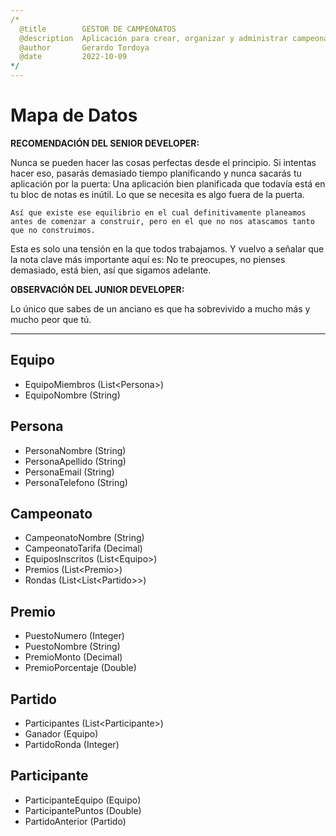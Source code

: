 ```yaml
---
/*
  @title        GESTOR DE CAMPEONATOS
  @description  Aplicación para crear, organizar y administrar campeonatos.
  @author       Gerardo Tordoya
  @date         2022-10-09
*/
---
```


# Mapa de Datos

**RECOMENDACIÓN DEL SENIOR DEVELOPER:**

Nunca se pueden hacer las cosas perfectas desde el principio. Si intentas hacer eso, pasarás demasiado tiempo planificando y nunca sacarás tu aplicación por la puerta: Una aplicación bien planificada que todavía está en tu bloc de notas es inútil. Lo que se necesita es algo fuera de la puerta.

    Así que existe ese equilibrio en el cual definitivamente planeamos antes de comenzar a construir, pero en el que no nos atascamos tanto que no construimos.

Esta es solo una tensión en la que todos trabajamos. Y vuelvo a señalar que la nota clave más importante aquí es: No te preocupes, no pienses demasiado, está bien, así que sigamos adelante.

**OBSERVACIÓN DEL JUNIOR DEVELOPER:**

Lo único que sabes de un anciano es que ha sobrevivido a mucho más y mucho peor que tú.

---

## Equipo

* EquipoMiembros (List\<Persona>)
* EquipoNombre (String)

## Persona

* PersonaNombre (String)
* PersonaApellido (String)
* PersonaEmail (String)
* PersonaTelefono (String)

## Campeonato

* CampeonatoNombre (String)
* CampeonatoTarifa (Decimal)
* EquiposInscritos (List\<Equipo>)
* Premios (List\<Premio>)
* Rondas (List<List\<Partido>>)

## Premio

* PuestoNumero (Integer)
* PuestoNombre (String)
* PremioMonto (Decimal)
* PremioPorcentaje (Double)

## Partido

* Participantes (List\<Participante>)
* Ganador (Equipo)
* PartidoRonda (Integer)

## Participante

* ParticipanteEquipo (Equipo)
* ParticipantePuntos (Double)
* PartidoAnterior (Partido)
